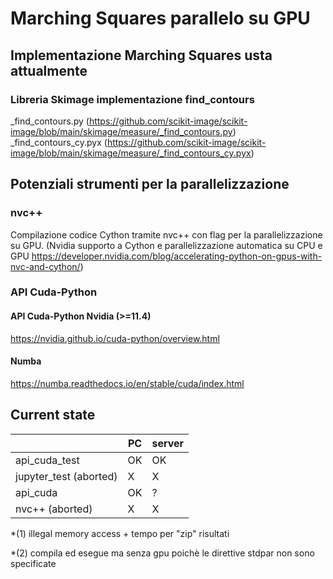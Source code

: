 # Marching Squares parallelo su GPU

## Implementazione Marching Squares usta attualmente

### Libreria Skimage implementazione find_contours
_find_contours.py (https://github.com/scikit-image/scikit-image/blob/main/skimage/measure/_find_contours.py)	
_find_contours_cy.pyx (https://github.com/scikit-image/scikit-image/blob/main/skimage/measure/_find_contours_cy.pyx)
	

## Potenziali strumenti per la parallelizzazione

### nvc++
Compilazione codice Cython tramite nvc++ con flag per la parallelizzazione su GPU.
(Nvidia supporto a Cython e parallelizzazione automatica su CPU e GPU https://developer.nvidia.com/blog/accelerating-python-on-gpus-with-nvc-and-cython/)

### API Cuda-Python

#### API Cuda-Python Nvidia (>=11.4)
https://nvidia.github.io/cuda-python/overview.html

#### Numba
https://numba.readthedocs.io/en/stable/cuda/index.html


## Current state
|               |    PC    |   server   |
| ------------- | -------- | ---------- |
| api_cuda_test |    OK    | 	 OK	|
| jupyter_test (aborted) |    X     |     X      |
| api_cuda	|    OK    |     ?      |
| nvc++ (aborted)		|    X     |     X      |

*(1) illegal memory access + tempo per "zip" risultati

*(2) compila ed esegue ma senza gpu poichè le direttive stdpar non sono specificate
